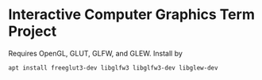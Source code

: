 # Interactive Computer Graphics Term Project

Requires OpenGL, GLUT, GLFW, and GLEW. Install by
```sh
apt install freeglut3-dev libglfw3 libglfw3-dev libglew-dev
```